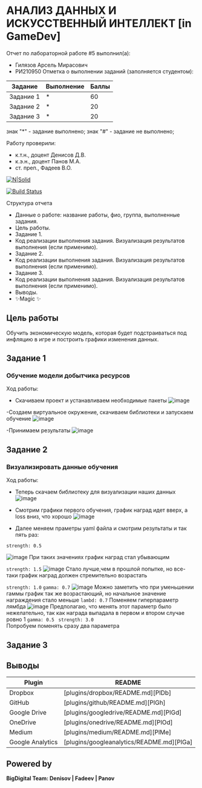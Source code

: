 # АНАЛИЗ ДАННЫХ И ИСКУССТВЕННЫЙ ИНТЕЛЛЕКТ [in GameDev]
Отчет по лабораторной работе #5 выполнил(а):
- Гилязов Арсель Мирасович
- РИ210950
Отметка о выполнении заданий (заполняется студентом):

| Задание | Выполнение | Баллы |
| ------ | ------ | ------ |
| Задание 1 | * | 60 |
| Задание 2 | * | 20 |
| Задание 3 | * | 20 |

знак "*" - задание выполнено; знак "#" - задание не выполнено;

Работу проверили:
- к.т.н., доцент Денисов Д.В.
- к.э.н., доцент Панов М.А.
- ст. преп., Фадеев В.О.

[![N|Solid](https://cldup.com/dTxpPi9lDf.thumb.png)](https://nodesource.com/products/nsolid)

[![Build Status](https://travis-ci.org/joemccann/dillinger.svg?branch=master)](https://travis-ci.org/joemccann/dillinger)

Структура отчета

- Данные о работе: название работы, фио, группа, выполненные задания.
- Цель работы.
- Задание 1.
- Код реализации выполнения задания. Визуализация результатов выполнения (если применимо).
- Задание 2.
- Код реализации выполнения задания. Визуализация результатов выполнения (если применимо).
- Задание 3.
- Код реализации выполнения задания. Визуализация результатов выполнения (если применимо).
- Выводы.
- ✨Magic ✨

## Цель работы
Обучить экономическую модель, которая будет подстраиваться под инфляцию в игре и построить графики изменения данных.

## Задание 1
### Обучение модели добытчика ресурсов
Ход работы:
- Cкачиваем проект и устанавливаем необходимые пакеты
![image](https://user-images.githubusercontent.com/103649799/204909171-25728d68-dff0-49f2-97ce-f91db234205f.png)

-Создаем виртуальное окружение, скачиваем библиотеки и запускаем обучение
![image](https://user-images.githubusercontent.com/103649799/204909305-20081cca-4742-4f66-b00b-087cfca66d3d.png)

-Принимаем результаты
![image](https://user-images.githubusercontent.com/103649799/204912925-e113bb21-e7d0-4d80-afdf-1c0304e1145d.png)


## Задание 2
### Визуализировать данные обучения
Ход работы:
- Теперь скачаем библиотеку для визуализации наших данных
![image](https://user-images.githubusercontent.com/103649799/204914095-79302aec-db83-4c02-9c6f-0e939ead9309.png)

- Смотрим графики первого обучения, график наград идет вверх, а loss вниз, что хорошо
![image](https://user-images.githubusercontent.com/103649799/204914083-9e60c7f2-098d-4fa7-8aa3-34a828f756b5.png)

- Далее меняем праметры yaml файла и смотрим результаты и так пять раз:

```strength: 0.5```

![image](https://user-images.githubusercontent.com/103649799/204917059-01f3bfc3-aabc-4eb0-90cf-97bfa16c6f8d.png)
При таких значениях график наград стал убывающим

```strength: 1.5```
![image](https://user-images.githubusercontent.com/103649799/204918881-79d63677-7af9-40d9-92e4-64d73b8d2548.png)
Стало лучше,чем в прошлой попытке, но все-таки график наград должен стремительно возрастать

```strength: 1.0```
```gamma: 0.7```
![image](https://user-images.githubusercontent.com/103649799/204920597-25377522-a958-4c38-914f-9b42bbb59fb9.png)
Можно заметить что при уменьшении гаммы график так же возрастающий, но начальное значение награждения стало меньше
```lambd: 0.7```
Поменяем гиперпараметр лямбда
![image](https://user-images.githubusercontent.com/103649799/204922866-3a0d0833-c432-47d2-93e1-d0f63d7f747e.png)
Предполагаю, что менять этот параметр было нежелательно, так как награда выпадала в первом и втором случае ровно 1
```gamma: 0.5```
``` strength: 3.0```        
Попробуем поменять сразу два параметра
## Задание 3
### 


## Выводы




| Plugin | README |
| ------ | ------ |
| Dropbox | [plugins/dropbox/README.md][PlDb] |
| GitHub | [plugins/github/README.md][PlGh] |
| Google Drive | [plugins/googledrive/README.md][PlGd] |
| OneDrive | [plugins/onedrive/README.md][PlOd] |
| Medium | [plugins/medium/README.md][PlMe] |
| Google Analytics | [plugins/googleanalytics/README.md][PlGa] |

## Powered by

**BigDigital Team: Denisov | Fadeev | Panov**
